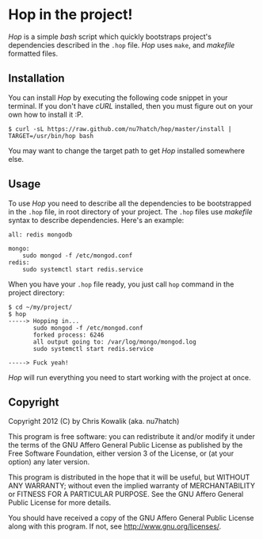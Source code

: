 # Hop in the project!

_Hop_ is a simple _bash_ script which quickly bootstraps project's 
dependencies described in the `.hop` file. _Hop_ uses `make`, and
_makefile_ formatted files.

## Installation

You can install _Hop_ by executing the following code snippet in your
terminal. If you don't have _cURL_ installed, then you must figure out 
on your own how to install it :P.

    $ curl -sL https://raw.github.com/nu7hatch/hop/master/install | TARGET=/usr/bin/hop bash

You may want to change the target path to get _Hop_ installed somewhere
else.

## Usage

To use _Hop_ you need to describe all the dependencies to be bootstrapped 
in the `.hop` file, in root directory of your project. The `.hop` files
use _makefile_ syntax to describe dependencies. Here's an example:

    all: redis mongodb
    
    mongo:
        sudo mongod -f /etc/mongod.conf
    redis:
        sudo systemctl start redis.service

When you have your `.hop` file ready, you just call `hop` command in the
project directory:

    $ cd ~/my/project/
    $ hop
    -----> Hopping in...
           sudo mongod -f /etc/mongod.conf
           forked process: 6246
           all output going to: /var/log/mongo/mongod.log
           sudo systemctl start redis.service
    
    -----> Fuck yeah!

_Hop_ will run everything you need to start working with the project at once.

## Copyright

Copyright 2012 (C) by Chris Kowalik (aka. nu7hatch)

This program is free software: you can redistribute it and/or modify
it under the terms of the GNU Affero General Public License as published
by the Free Software Foundation, either version 3 of the License, or
(at your option) any later version.

This program is distributed in the hope that it will be useful, but
WITHOUT ANY WARRANTY; without even the implied warranty of MERCHANTABILITY
or FITNESS FOR A PARTICULAR PURPOSE. See the GNU Affero General Public
License for more details.

You should have received a copy of the GNU Affero General Public License
along with this program. If not, see http://www.gnu.org/licenses/.
